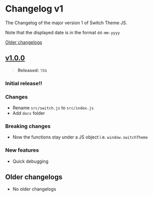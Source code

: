 # Changelog v1

The Changelog of the major version 1 of Switch Theme JS.

Note that the displayed date is in the format `dd-mm-yyyy`

[Older changelogs](#older-changelogs)

## [v1.0.0]
> **Released:** `TBA`

### Initial release!!

### Changes
- Rename `src/switch.js` to `src/index.js`
- Add `docs` folder

### Breaking changes
- Now the functions stay under a JS object i.e. `window.switchTheme`

### New features
- Quick debugging

[v1.0.0]: https://github.com/PuneetGopinath/switch-theme-js/releases/tag/v1.0.0

## Older changelogs
- No older changelogs
